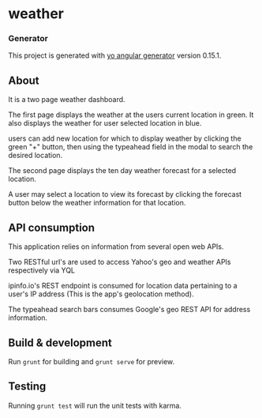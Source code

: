 # weather

### Generator
This project is generated with [yo angular generator](https://github.com/yeoman/generator-angular)
version 0.15.1.

## About
It is a two page weather dashboard. 

The first page displays the weather at the users current location in green. It also displays the weather for user selected location in blue.

users can add new location for which to display weather by clicking the green "+" button, then using the typeahead field in the modal to search the desired location.

The second page displays the ten day weather forecast for a selected location.

A user may select a location to view its forecast by clicking the forecast button below the weather information for that location.

## API consumption
This application relies on information from several open web APIs.

Two RESTful url's are used to access Yahoo's geo and weather APIs respectively via YQL

ipinfo.io's REST endpoint is consumed for location data pertaining to a user's IP address (This is the app's geolocation method).

The typeahead search bars consumes Google's geo REST API for address information.

## Build & development

Run `grunt` for building and `grunt serve` for preview.

## Testing

Running `grunt test` will run the unit tests with karma.
